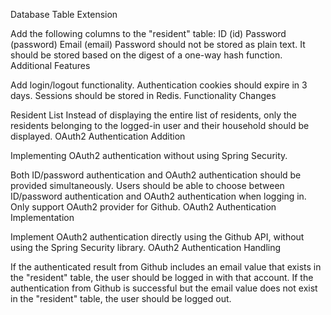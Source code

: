 Database Table Extension

Add the following columns to the "resident" table:
ID (id)
Password (password)
Email (email)
Password should not be stored as plain text.
It should be stored based on the digest of a one-way hash function.
Additional Features

Add login/logout functionality.
Authentication cookies should expire in 3 days.
Sessions should be stored in Redis.
Functionality Changes

Resident List
Instead of displaying the entire list of residents, only the residents belonging to the logged-in user and their household should be displayed.
OAuth2 Authentication Addition

Implementing OAuth2 authentication without using Spring Security.

Both ID/password authentication and OAuth2 authentication should be provided simultaneously.
Users should be able to choose between ID/password authentication and OAuth2 authentication when logging in.
Only support OAuth2 provider for Github.
OAuth2 Authentication Implementation

Implement OAuth2 authentication directly using the Github API, without using the Spring Security library.
OAuth2 Authentication Handling

If the authenticated result from Github includes an email value that exists in the "resident" table, the user should be logged in with that account.
If the authentication from Github is successful but the email value does not exist in the "resident" table, the user should be logged out.
